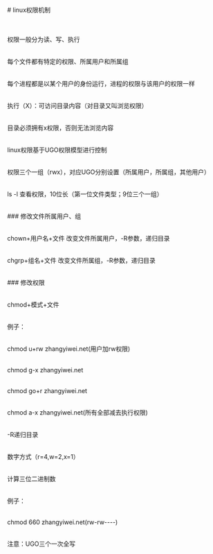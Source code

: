 <br># linux权限机制<br>
<br>

<br>权限一般分为读、写、执行<br>

<br>每个文件都有特定的权限、所属用户和所属组<br>

<br>每个进程都是以某个用户的身份运行，进程的权限与该用户的权限一样<br>

<br>执行（X）：可访问目录内容（对目录又叫浏览权限）<br>

<br>目录必须拥有x权限，否则无法浏览内容<br>

<br>linux权限基于UGO权限模型进行控制<br>

<br>权限三个一组（rwx），对应UGO分别设置（所属用户，所属组，其他用户）<br>

<br>ls -l 查看权限，10位长（第一位文件类型；9位三个一组）<br>

<br>### 修改文件所属用户、组<br>

<br>chown+用户名+文件 改变文件所属用户，-R参数，递归目录<br>

<br>chgrp+组名+文件 改变文件所属组，-R参数，递归目录<br>

<br>### 修改权限<br>

<br>chmod+模式+文件<br>

<br>例子：<br>

<br>chmod u+rw zhangyiwei.net(用户加rw权限)<br>

<br>chmod g-x zhangyiwei.net<br>

<br>chmod go+r zhangyiwei.net<br>

<br>chmod a-x zhangyiwei.net(所有全部减去执行权限)<br>

<br>-R递归目录<br>

<br>数字方式（r=4,w=2,x=1）<br>

<br>计算三位二进制数<br>

<br>例子：<br>

<br>chmod 660 zhangyiwei.net(rw-rw----)<br>

<br>注意：UGO三个一次全写
